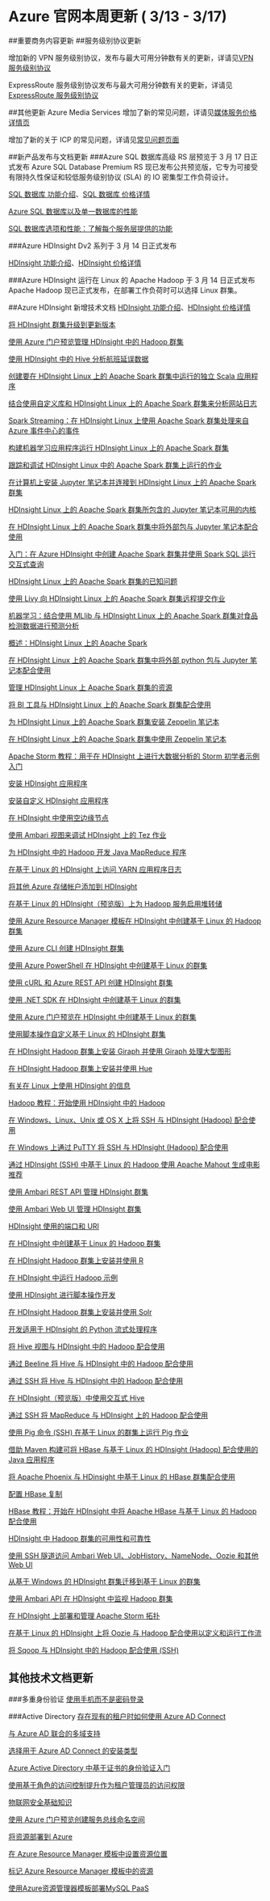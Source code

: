 <properties
	pageTitle="Azure 官网本周更新 | Azure"
    description="Azure 官网本周更新"
    services=""
    documentationCenter=""
    authors=""
    manager=""
    editor=""
    tags=""/>

<tags ms.service="weekly-updates" ms.date="" wacn.date="" wacn.lang="cn"/>

# Azure 官网本周更新   ( 3/13 - 3/17)
##重要商务内容更新
##服务级别协议更新

增加新的 VPN 服务级别协议，发布与最大可用分钟数有关的更新，详请见[VPN 服务级别协议](/support/sla/vpn-gateway/)

ExpressRoute 服务级别协议发布与最大可用分钟数有关的更新，详请见[ExpressRoute 服务级别协议](/support/sla/expressroute/)

##其他更新
Azure Media Services 增加了新的常见问题，详请见[媒体服务价格详情页](/pricing/details/media-services/)

增加了新的关于 ICP 的常见问题，详请见[常见问题页面](/support/faq/)

##新产品发布与文档更新
###Azure SQL 数据库高级 RS 层预览于 3 月 17 日正式发布
Azure SQL Database Premium RS 现已发布公共预览版，它专为可接受有限持久性保证和较低服务级别协议 (SLA) 的 IO 密集型工作负荷设计。


[SQL 数据库 功能介绍](/home/features/sql-database/)、[SQL 数据库 价格详情](/pricing/details/sql-database/)

[Azure SQL 数据库以及单一数据库的性能](/documentation/articles/sql-database-performance-guidance/)

[SQL 数据库选项和性能：了解每个服务层提供的功能](/documentation/articles/sql-database-service-tiers/)

###Azure HDInsight Dv2 系列于 3 月 14 日正式发布

[HDInsight 功能介绍](/home/features/hdinsight/)、[HDInsight 价格详情](/pricing/details/hdinsight/)


###Azure HDInsight 运行在 Linux 的 Apache Hadoop 于 3 月 14 日正式发布
Apache Hadoop 现已正式发布，在部署工作负荷时可以选择 Linux 群集。


##Azure HDInsight 新增技术文档
[HDInsight 功能介绍](/home/features/hdinsight/)、[HDInsight 价格详情](/pricing/details/hdinsight/)

[将 HDInsight 群集升级到更新版本](/documentation/articles/hdinsight-upgrade-cluster/)

[使用 Azure 门户预览管理 HDInsight 中的 Hadoop 群集](/documentation/articles/hdinsight-administer-use-portal-linux/)

[使用 HDInsight 中的 Hive 分析航班延误数据](/documentation/articles/hdinsight-analyze-flight-delay-data-linux/)

[创建要在 HDInsight Linux 上的 Apache Spark 群集中运行的独立 Scala 应用程序](/documentation/articles/hdinsight-apache-spark-create-standalone-application/)

[结合使用自定义库和 HDInsight Linux 上的 Apache Spark 群集来分析网站日志](/documentation/articles/hdinsight-apache-spark-custom-library-website-log-analysis/)

[Spark Streaming：在 HDInsight Linux 上使用 Apache Spark 群集处理来自 Azure 事件中心的事件](/documentation/articles/hdinsight-apache-spark-eventhub-streaming/)

[构建机器学习应用程序运行 HDInsight Linux 上的 Apache Spark 群集](/documentation/articles/hdinsight-apache-spark-ipython-notebook-machine-learning/)

[跟踪和调试 HDInsight Linux 中的 Apache Spark 群集上运行的作业](/documentation/articles/hdinsight-apache-spark-job-debugging/)

[在计算机上安装 Jupyter 笔记本并连接到 HDInsight Linux 上的 Apache Spark 群集](/documentation/articles/hdinsight-apache-spark-jupyter-notebook-install-locally/)

[HDInsight Linux 上的 Apache Spark 群集所包含的 Jupyter 笔记本可用的内核](/documentation/articles/hdinsight-apache-spark-jupyter-notebook-kernels/)

[在 HDInsight Linux 上的 Apache Spark 群集中将外部包与 Jupyter 笔记本配合使用](/documentation/articles/hdinsight-apache-spark-jupyter-notebook-use-external-packages/)

[入门：在 Azure HDInsight 中创建 Apache Spark 群集并使用 Spark SQL 运行交互式查询](/documentation/articles/hdinsight-apache-spark-jupyter-spark-sql/)

[HDInsight Linux 上的 Apache Spark 群集的已知问题](/documentation/articles/hdinsight-apache-spark-known-issues/)

[使用 Livy 向 HDInsight Linux 上的 Apache Spark 群集远程提交作业](/documentation/articles/hdinsight-apache-spark-livy-rest-interface/)

[机器学习：结合使用 MLlib 与 HDInsight Linux 上的 Apache Spark 群集对食品检测数据进行预测分析](/documentation/articles/hdinsight-apache-spark-machine-learning-mllib-ipython/)

[概述：HDInsight Linux 上的 Apache Spark](/documentation/articles/hdinsight-apache-spark-overview/)

[在 HDInsight Linux 上的 Apache Spark 群集中将外部 python 包与 Jupyter 笔记本配合使用](/documentation/articles/hdinsight-apache-spark-python-package-installation/)

[管理 HDInsight Linux 上 Apache Spark 群集的资源](/documentation/articles/hdinsight-apache-spark-resource-manager/)

[将 BI 工具与 HDInsight Linux 上的 Apache Spark 群集配合使用](/documentation/articles/hdinsight-apache-spark-use-bi-tools/)

[为 HDInsight Linux 上的 Apache Spark 群集安装 Zeppelin 笔记本](/documentation/articles/hdinsight-apache-spark-use-zeppelin-notebook/)

[在 HDInsight Linux 上的 Apache Spark 群集中使用 Zeppelin 笔记本](/documentation/articles/hdinsight-apache-spark-zeppelin-notebook/)

[Apache Storm 教程：用于在 HDInsight 上进行大数据分析的 Storm 初学者示例入门](/documentation/articles/hdinsight-apache-storm-tutorial-get-started-linux/)

[安装 HDInsight 应用程序](/documentation/articles/hdinsight-apps-install-applications/)

[安装自定义 HDInsight 应用程序](/documentation/articles/hdinsight-apps-install-custom-applications/)

[在 HDInsight 中使用空边缘节点](/documentation/articles/hdinsight-apps-use-edge-node/)

[使用 Ambari 视图来调试 HDInsight 上的 Tez 作业](/documentation/articles/hdinsight-debug-ambari-tez-view/)

[为 HDInsight 中的 Hadoop 开发 Java MapReduce 程序](/documentation/articles/hdinsight-develop-deploy-java-mapreduce-linux/)

[在基于 Linux 的 HDInsight 上访问 YARN 应用程序日志](/documentation/articles/hdinsight-hadoop-access-yarn-app-logs-linux/)

[将其他 Azure 存储帐户添加到 HDInsight](/documentation/articles/hdinsight-hadoop-add-storage/)

[在基于 Linux 的 HDInsight（预览版）上为 Hadoop 服务启用堆转储](/documentation/articles/hdinsight-hadoop-collect-debug-heap-dump-linux/)

[使用 Azure Resource Manager 模板在 HDInsight 中创建基于 Linux 的 Hadoop 群集](/documentation/articles/hdinsight-hadoop-create-linux-clusters-arm-templates/)

[使用 Azure CLI 创建 HDInsight 群集](/documentation/articles/hdinsight-hadoop-create-linux-clusters-azure-cli/)

[使用 Azure PowerShell 在 HDInsight 中创建基于 Linux 的群集](/documentation/articles/hdinsight-hadoop-create-linux-clusters-azure-powershell/)

[使用 cURL 和 Azure REST API 创建 HDInsight 群集](/documentation/articles/hdinsight-hadoop-create-linux-clusters-curl-rest/)

[使用 .NET SDK 在 HDInsight 中创建基于 Linux 的群集](/documentation/articles/hdinsight-hadoop-create-linux-clusters-dotnet-sdk/)

[使用 Azure 门户预览在 HDInsight 中创建基于 Linux 的群集](/documentation/articles/hdinsight-hadoop-create-linux-clusters-portal/)

[使用脚本操作自定义基于 Linux 的 HDInsight 群集](/documentation/articles/hdinsight-hadoop-customize-cluster-linux/)

[在 HDInsight Hadoop 群集上安装 Giraph 并使用 Giraph 处理大型图形](/documentation/articles/hdinsight-hadoop-giraph-install-linux/)

[在 HDInsight Hadoop 群集上安装并使用 Hue](/documentation/articles/hdinsight-hadoop-hue-linux/)

[有关在 Linux 上使用 HDInsight 的信息](/documentation/articles/hdinsight-hadoop-linux-information/)

[Hadoop 教程：开始使用 HDInsight 中的 Hadoop](/documentation/articles/hdinsight-hadoop-linux-tutorial-get-started/)

[在 Windows、Linux、Unix 或 OS X 上将 SSH 与 HDInsight (Hadoop) 配合使用](/documentation/articles/hdinsight-hadoop-linux-use-ssh-unix/)

[在 Windows 上通过 PuTTY 将 SSH 与 HDInsight (Hadoop) 配合使用](/documentation/articles/hdinsight-hadoop-linux-use-ssh-windows/)

[通过 HDInsight (SSH) 中基于 Linux 的 Hadoop 使用 Apache Mahout 生成电影推荐](/documentation/articles/hdinsight-hadoop-mahout-linux-mac/)

[使用 Ambari REST API 管理 HDInsight 群集](/documentation/articles/hdinsight-hadoop-manage-ambari-rest-api/)

[使用 Ambari Web UI 管理 HDInsight 群集](/documentation/articles/hdinsight-hadoop-manage-ambari/)

[HDInsight 使用的端口和 URI](/documentation/articles/hdinsight-hadoop-port-settings-for-services/)

[在 HDInsight 中创建基于 Linux 的 Hadoop 群集](/documentation/articles/hdinsight-hadoop-provision-linux-clusters/)

[在 HDInsight Hadoop 群集上安装并使用 R](/documentation/articles/hdinsight-hadoop-r-scripts-linux/)

[在 HDInsight 中运行 Hadoop 示例](/documentation/articles/hdinsight-hadoop-run-samples-linux/)

[使用 HDInsight 进行脚本操作开发](/documentation/articles/hdinsight-hadoop-script-actions-linux/)

[在 HDInsight Hadoop 群集上安装并使用 Solr](/documentation/articles/hdinsight-hadoop-solr-install-linux/)

[开发适用于 HDInsight 的 Python 流式处理程序](/documentation/articles/hdinsight-hadoop-streaming-python/)

[将 Hive 视图与 HDInsight 中的 Hadoop 配合使用](/documentation/articles/hdinsight-hadoop-use-hive-ambari-view/)

[通过 Beeline 将 Hive 与 HDInsight 中的 Hadoop 配合使用](/documentation/articles/hdinsight-hadoop-use-hive-beeline/)

[通过 SSH 将 Hive 与 HDInsight 中的 Hadoop 配合使用](/documentation/articles/hdinsight-hadoop-use-hive-ssh/)

[在 HDInsight（预览版）中使用交互式 Hive](/documentation/articles/hdinsight-hadoop-use-interactive-hive/)

[通过 SSH 将 MapReduce 与 HDInsight 上的 Hadoop 配合使用](/documentation/articles/hdinsight-hadoop-use-mapreduce-ssh/)

[使用 Pig 命令 (SSH) 在基于 Linux 的群集上运行 Pig 作业](/documentation/articles/hdinsight-hadoop-use-pig-ssh/)

[借助 Maven 构建可将 HBase 与基于 Linux 的 HDInsight (Hadoop) 配合使用的 Java 应用程序](/documentation/articles/hdinsight-hbase-build-java-maven-linux/)

[将 Apache Phoenix 与 HDinsight 中基于 Linux 的 HBase 群集配合使用  ](/documentation/articles/hdinsight-hbase-phoenix-squirrel-linux/)

[配置 HBase 复制](/documentation/articles/hdinsight-hbase-replication/)

[HBase 教程：开始在 HDInsight 中将 Apache HBase 与基于 Linux 的 Hadoop 配合使用](/documentation/articles/hdinsight-hbase-tutorial-get-started-linux/)

[HDInsight 中 Hadoop 群集的可用性和可靠性](/documentation/articles/hdinsight-high-availability-linux/)

[使用 SSH 隧道访问 Ambari Web UI、JobHistory、NameNode、Oozie 和其他 Web UI](/documentation/articles/hdinsight-linux-ambari-ssh-tunnel/)

[从基于 Windows 的 HDInsight 群集迁移到基于 Linux 的群集](/documentation/articles/hdinsight-migrate-from-windows-to-linux/)

[使用 Ambari API 在 HDInsight 中监视 Hadoop 群集](/documentation/articles/hdinsight-monitor-use-ambari-api/)

[在 HDInsight 上部署和管理 Apache Storm 拓扑](/documentation/articles/hdinsight-storm-deploy-monitor-topology-linux/)

[在基于 Linux 的 HDInsight 上将 Oozie 与 Hadoop 配合使用以定义和运行工作流](/documentation/articles/hdinsight-use-oozie-linux-mac/)

[将 Sqoop 与 HDInsight 中的 Hadoop 配合使用 (SSH)](/documentation/articles/hdinsight-use-sqoop-mac-linux/)






## 其他技术文档更新
###多重身份验证
[使用手机而不是密码登录](/documentation/articles/microsoft-authenticator-app-phone-signin-faq/)

###Active Directory
[存在现有的租户时如何使用 Azure AD Connect](/documentation/articles/active-directory-aadconnect-existing-tenant/)

[与 Azure AD 联合的多域支持](/documentation/articles/active-directory-aadconnect-multiple-domains/)

[选择用于 Azure AD Connect 的安装类型](/documentation/articles/active-directory-aadconnect-select-installation/)

[Azure Active Directory 中基于证书的身份验证入门](/documentation/articles/active-directory-certificate-based-authentication-get-started/)

[使用基于角色的访问控制提升作为租户管理员的访问权限](/documentation/articles/role-based-access-control-tenant-admin-access/)

[物联网安全基础知识](/documentation/articles/iot-hub-security-ground-up/)

[使用 Azure 门户预览创建服务总线命名空间](/documentation/articles/service-bus-create-namespace-portal/)

[将资源部署到 Azure](/documentation/articles/resource-manager-quickstart-deploy/)

[在 Azure Resource Manager 模板中设置资源位置](/documentation/articles/resource-manager-template-location/)

[标记 Azure Resource Manager 模板中的资源](/documentation/articles/resource-manager-template-tags/)

[使用Azure资源管理器模板部署MySQL PaaS](/documentation/articles/mysql-database-armtemplate-deploymysql/)


